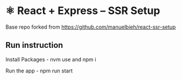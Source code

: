 # ⚛ React + Express – SSR Setup
Base repo forked from https://github.com/manuelbieh/react-ssr-setup

## Run instruction 
Install Packages - nvm use and npm i

Run the app - npm run start 
